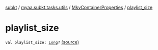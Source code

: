 [subkt](../../index.md) / [myaa.subkt.tasks.utils](../index.md) / [MkvContainerProperties](index.md) / [playlist_size](./playlist_size.md)

# playlist_size

`val playlist_size: `[`Long`](https://kotlinlang.org/api/latest/jvm/stdlib/kotlin/-long/index.html)`?` [(source)](https://github.com/Myaamori/SubKt/blob/0.1.9/src/main/kotlin/myaa/subkt/tasks/utils/mkvmerge.kt#L59)